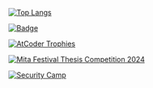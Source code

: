 [![Top Langs](https://github-readme-stats.vercel.app/api/top-langs/?username=AyakaKamata&layout=compact&bg_color=45,2792c3,f19072&title_color=fff&text_color=fff&hide_border=true)](https://github.com/anuraghazra/github-readme-stats)

[![Badge](https://cp-logo.vercel.app/atcoder/OwOkaomoji)](https://atcoder.jp/users/OwOkaomoji)

[![AtCoder Trophies](https://atcoder-trophies.vercel.app/api/v1/atcoder?username=OwOkaomoji&theme=dracula&rank=SSS,SS,S,AAA,AA,A)](https://github.com/KATO-Hiro/AtCoderTrophies)

[![Mita Festival Thesis Competition 2024](https://img.shields.io/badge/Mita_Festival_Thesis_Competition_2024-Bronze_Prize-B87333.svg)](https://keizemi-keio.info/)

[![Security Camp](https://img.shields.io/badge/Security_Camp-2023-41b487.svg)](https://www.security-camp.or.jp/)  

